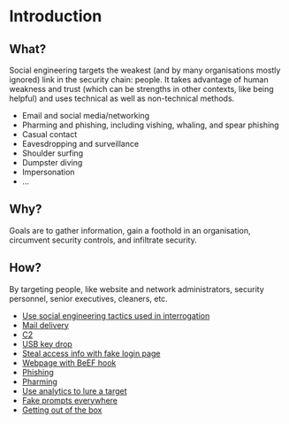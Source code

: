# Introduction

## What?

Social engineering targets the weakest (and by many organisations mostly ignored) link in the security chain: people. 
It takes advantage of human weakness and trust (which can be strengths in other contexts, like being helpful) and uses 
technical as well as non-technical methods.

* Email and social media/networking
* Pharming and phishing, including vishing, whaling, and spear phishing
* Casual contact
* Eavesdropping and surveillance
* Shoulder surfing
* Dumpster diving
* Impersonation
* ...

## Why?

Goals are to gather information, gain a foothold in an organisation, circumvent security controls, and infiltrate 
security.

## How?

By targeting people, like website and network administrators, security personnel, senior executives, cleaners, etc.


* [Use social engineering tactics used in interrogation](interrogation.md)
* [Mail delivery](mail-delivery.md)
* [C2](c2.md)
* [USB key drop](usb.md)
* [Steal access info with fake login page](fake-login.md)
* [Webpage with BeEF hook](beef-hook.md)
* [Phishing](phishing.md)
* [Pharming](pharming.md)
* [Use analytics to lure a target](analytics.md)
* [Fake prompts everywhere](fake-prompts.md)
* [Getting out of the box](out-of-the-box.md)
